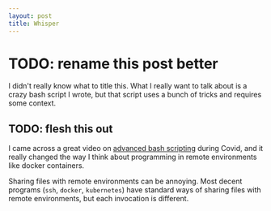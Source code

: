 ```yaml
---
layout: post
title: Whisper
---
```


# TODO: rename this post better
I didn't really know what to title this. What I really want to talk about is a crazy bash script I wrote, but that script uses a bunch of tricks and requires some context.

## TODO: flesh this out
I came across a great video on [advanced bash scripting](https://www.youtube.com/watch?v=uqHjc7hlqd0) during Covid, and it really changed the way I think about programming in remote environments like docker containers.

Sharing files with remote environments can be annoying. Most decent programs (`ssh`, `docker`, `kubernetes`) have standard ways of sharing files with remote environments, but each invocation is different. 

